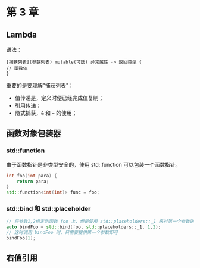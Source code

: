 # 第 3 章

## Lambda

语法：
```text
[捕获列表](参数列表) mutable(可选) 异常属性 -> 返回类型 {
// 函数体
}
```

重要的是要理解"捕获列表"：
* 值传递是，定义时便已经完成值复制；
* 引用传递；
* 隐式捕获，`&` 和 `=` 的使用；

## 函数对象包装器

### std::function

由于函数指针是非类型安全的，使用 std::function 可以包装一个函数指针。

```c++
int foo(int para) {
    return para;
}
std::function<int(int)> func = foo;
```

### std::bind 和 std::placeholder

```c++
// 将参数1,2绑定到函数 foo 上，但是使用 std::placeholders::_1 来对第一个参数进行占位
auto bindFoo = std::bind(foo, std::placeholders::_1, 1,2);
// 这时调用 bindFoo 时，只需要提供第一个参数即可
bindFoo(1);
```

## 右值引用

